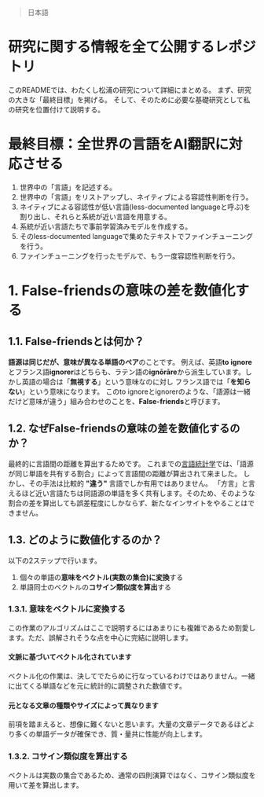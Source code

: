 > 日本語
# 研究に関する情報を全て公開するレポジトリ
このREADMEでは、わたくし松浦の研究について詳細にまとめる。
まず、研究の大きな「最終目標」を掲げる。
そして、そのために必要な基礎研究として私の研究を位置付けて説明する。

# 最終目標：全世界の言語をAI翻訳に対応させる
1. 世界中の「言語」を記述する。
2. 世界中の「言語」をリストアップし、ネイティブによる容認性判断を行う。
3. ネイティブによる容認性が低い言語(less-documented languageと呼ぶ)を割り出し、それらと系統が近い言語を用意する。
4. 系統が近い言語たちで事前学習済みモデルを作成する。
5. そのless-documented languageで集めたテキストでファインチューニングを行う。
6. ファインチューニングを行ったモデルで、もう一度容認性判断を行う。

# 1. False-friendsの意味の差を数値化する
## 1.1. False-friendsとは何か？
**語源は同じだが、意味が異なる単語のペア**のことです。
例えば、英語**to ignore**とフランス語**ignorer**はどちらも、ラテン語の**ignōrāre**から派生しています。しかし英語の場合は「**無視する**」という意味なのに対し フランス語では「**を知らない**」という意味になります。
このto ignoreとignorerのような、「語源は一緒だけど意味が違う」組み合わせのことを、**False-friends**と呼びます。
## 1.2. なぜFalse-friendsの意味の差を数値化するのか？
最終的に言語間の距離を算出するためです。
これまでの[言語統計学](https://en.wikipedia.org/wiki/Linguistic_distance)では、「語源が同じ単語を共有する割合」によって言語間の距離が算出されて来ました。
しかし、その手法は比較的 **"違う"** 言語でしか有用ではありません。
「方言」と言えるほど近い言語たちは同語源の単語を多く共有します。そのため、そのような割合の差を算出しても誤差程度にしかならず、新たなインサイトをやることはできません。
## 1.3. どのように数値化するのか？
以下の2ステップで行います。
1. 個々の単語の**意味をベクトル(実数の集合)に変換**する
2. 単語同士のベクトルの**コサイン類似度を算出**する
### 1.3.1. 意味をベクトルに変換する
この作業のアルゴリズムはここで説明するにはあまりにも複雑であるため割愛します。ただ、誤解されそうな点を中心に完結に説明します。
#### 文脈に基づいてベクトル化されています
ベクトル化の作業は、決してでたらめに行なっているわけではありません。一緒に出てくる単語などを元に統計的に調整された数値です。
#### 元となる文章の種類やサイズによって異なります
前項を踏まえると、想像に難くないと思います。大量の文章データであるほどより多くの単語データが確保でき、質・量共に性能が向上します。
### 1.3.2. コサイン類似度を算出する
ベクトルは実数の集合であるため、通常の四則演算ではなく、コサイン類似度を用いて差を算出します。
